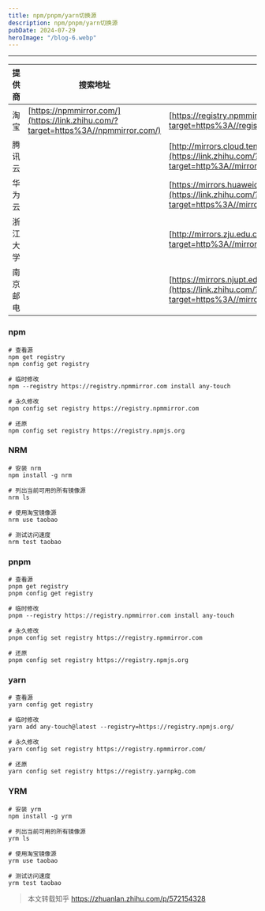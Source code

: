 ```yaml
---
title: npm/pnpm/yarn切换源
description: npm/pnpm/yarn切换源
pubDate: 2024-07-29
heroImage: "/blog-6.webp"
---
```



----------------

| 提供商  | 搜索地址                                                                              | registry地址                                                                                                                                |
| ---- | --------------------------------------------------------------------------------- | ----------------------------------------------------------------------------------------------------------------------------------------- |
| 淘宝   | [https://npmmirror.com/](https://link.zhihu.com/?target=https%3A//npmmirror.com/) | [https://registry.npmmirror.com](https://link.zhihu.com/?target=https%3A//registry.npmmirror.com)                                         |
| 腾讯云  |                                                                                   | [http://mirrors.cloud.tencent.com/npm/](https://link.zhihu.com/?target=http%3A//mirrors.cloud.tencent.com/npm/)                           |
| 华为云  |                                                                                   | [https://mirrors.huaweicloud.com/repository/npm](https://link.zhihu.com/?target=https%3A//mirrors.huaweicloud.com/repository/npm)         |
| 浙江大学 |                                                                                   | [http://mirrors.zju.edu.cn/npm/](https://link.zhihu.com/?target=http%3A//mirrors.zju.edu.cn/npm/)                                         |
| 南京邮电 |                                                                                   | [https://mirrors.njupt.edu.cn/nexus/repository/npm/](https://link.zhihu.com/?target=https%3A//mirrors.njupt.edu.cn/nexus/repository/npm/) |

### npm

    # 查看源
    npm get registry
    npm config get registry
    
    # 临时修改
    npm --registry https://registry.npmmirror.com install any-touch
    
    # 永久修改
    npm config set registry https://registry.npmmirror.com
    
    # 还原
    npm config set registry https://registry.npmjs.org

### NRM

    # 安装 nrm
    npm install -g nrm
    
    # 列出当前可用的所有镜像源
    nrm ls
    
    # 使用淘宝镜像源
    nrm use taobao
    
    # 测试访问速度
    nrm test taobao

### pnpm

    # 查看源
    pnpm get registry
    pnpm config get registry
    
    # 临时修改
    pnpm --registry https://registry.npmmirror.com install any-touch
    
    # 永久修改
    pnpm config set registry https://registry.npmmirror.com
    
    # 还原
    pnpm config set registry https://registry.npmjs.org

### yarn

    # 查看源
    yarn config get registry
    
    # 临时修改
    yarn add any-touch@latest --registry=https://registry.npmjs.org/
    
    # 永久修改
    yarn config set registry https://registry.npmmirror.com/
    
    # 还原
    yarn config set registry https://registry.yarnpkg.com

### YRM

    # 安装 yrm
    npm install -g yrm
    
    # 列出当前可用的所有镜像源
    yrm ls
    
    # 使用淘宝镜像源
    yrm use taobao
    
    # 测试访问速度
    yrm test taobao



 
>本文转载知乎 https://zhuanlan.zhihu.com/p/572154328
 
